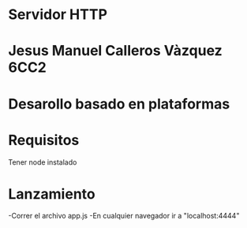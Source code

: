 # Servidor HTTP

# Jesus Manuel Calleros Vàzquez 6CC2

# Desarollo basado en plataformas

# Requisitos
Tener node instalado

# Lanzamiento
-Correr el archivo app.js
-En cualquier navegador ir a "localhost:4444"